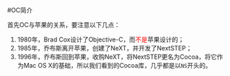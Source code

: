#OC简介

首先OC与苹果的关系，要注意以下几点：
1. 1980年，Brad Cox设计了Objective-C，而<font color=red>不是</font>苹果设计的；
2. 1985年，乔布斯离开苹果，创建了NeXT，并开发了NextSTEP；
3. 1996年，乔布斯回到苹果，收购NeXT，将NextSTEP更名为Cocoa，将它作为Mac OS X的基础，所以我们看到的Cocoa库，几乎都是以`NS`开头的。


